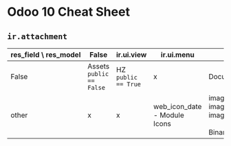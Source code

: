 Odoo 10 Cheat Sheet
================

## `ir.attachment`
    
| res_field&nbsp;\\&nbsp;res_model  | False                         | ir.ui.view                | ir.ui.menu                    | other
|-----------------------            |-------------------            |-------------------        |---------------------------    |------
| False                             | Assets<br>`public == False`   | HZ<br>`public == True`    | x                             | Document attachment
| other                             | x                             | x                         | web_icon_date - Module Icons  | image<br>image_small<br>image_medium<br><br>Binary(attachment=True)